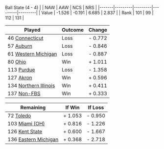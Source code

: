Ball State (4 - 4)
|       |   NAW   |   AAW   |   NCS   |   NRS   |
|-------|---------|---------|---------|---------|
| Value |  -1.526 |  -0.191 |   6.685 |   2.837 |
| Rank  |     101 |      99 |     112 |     131 |

| Played                    | Outcome    |  Change  |
|---------------------------|------------|----------|
|  46 [Connecticut           ](Connecticut.md)| Loss       | -  0.772 |
|  57 [Auburn                ](Auburn.md)| Loss       | -  0.846 |
|  61 [Western Michigan      ](WesternMichigan.md)| Loss       | -  0.887 |
|  80 [Ohio                  ](Ohio.md)| Win        | +  1.011 |
| 113 [Purdue                ](Purdue.md)| Loss       | -  1.358 |
| 127 [Akron                 ](Akron.md)| Win        | +  0.596 |
| 134 [Northern Illinois     ](NorthernIllinois.md)| Win        | +  0.411 |
| 137 [Non-FBS               ](NonFBS.md)| Win        | +  0.333 |

| Remaining                 |  If Win  |  If Loss |
|---------------------------|----------|----------|
|  72 [Toledo                ](Toledo.md)| +  1.053 | -  0.950 |
| 103 [Miami (OH)            ](MiamiOH.md)| +  0.816 | -  1.226 |
| 126 [Kent State            ](KentState.md)| +  0.600 | -  1.667 |
| 136 [Eastern Michigan      ](EasternMichigan.md)| +  0.368 | -  2.718 |

